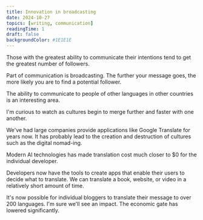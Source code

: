 ```yaml
---
title: Innovation in broadcasting
date: 2024-10-27
topics: [writing, communication]
readingTime: 1
draft: false
backgroundColor: #1E1E1E
---
```


Those with the greatest ability to communicate their intentions tend to get the greatest number of followers.

Part of communication is broadcasting. The further your message goes, the more likely you are to find a potential follower.

The ability to communicate to people of other languages in other countries is an interesting area.

I'm curious to watch as cultures begin to merge further and faster with one another.

We've had large companies provide applications like Google Translate for years now. It has probably lead to the creation and destruction of cultures such as the digital nomad-ing.

Modern AI technologies has made translation cost much closer to $0 for the individual developer. 

Developers now have the tools to create apps that enable their users to decide what to translate. We can translate a book, website, or video in a relatively short amount of time.

It's now possible for individual bloggers to translate their message to over 200 languages. I'm sure we'll see an impact. The economic gate has lowered significantly.